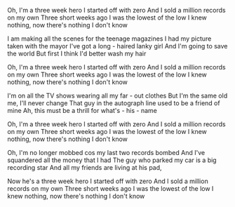 Oh, I'm a three week hero
I started off with zero
And I sold a million records on my own
Three short weeks ago
I was the lowest of the low
I knew nothing, now there's nothing I don't know

I am making all the scenes
for the teenage magazines
I had my picture taken with the mayor
I've got a long - haired lanky girl
And I'm going to save the world
But first I think I'd better wash my hair

Oh, I'm a three week hero
I started off with zero
And I sold a million records on my own
Three short weeks ago
I was the lowest of the low
I knew nothing, now there's nothing I don't know

I'm on all the TV shows
wearing all my far - out clothes
But I'm the same old me, I'll never change
That guy in the autograph line
used to be a friend of mine
Ah, this must be a thrill for what's - his - name

Oh, I'm a three week hero
I started off with zero
And I sold a million records on my own
Three short weeks ago
I was the lowest of the low
I knew nothing, now there's nothing I don't know

Oh, I'm no longer mobbed
cos my last two records bombed
And I've squandered all the money that I had
The guy who parked my car
is a big recording star
And all my friends are living at his pad,

Now he's a three week hero
I started off with zero
And I sold a million records on my own
Three short weeks ago
I was the lowest of the low
I knew nothing, now there's nothing I don't know
